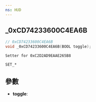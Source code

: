 ```yaml
---
ns: HUD
---
```

## _0xCD74233600C4EA6B

```c
// 0xCD74233600C4EA6B
void _0xCD74233600C4EA6B(BOOL toggle);
```

```
Setter for 0xC2D2AD9EAAE265B8

SET_*
```

## 參數
* **toggle**: 

